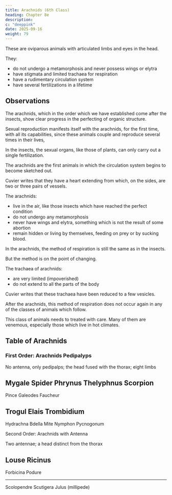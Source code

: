 ```yaml
---
title: Arachnids (6th Class)
heading: Chapter 8e
description:
c: "deeppink"
date: 2025-09-16
weight: 79
---
```

 
These are oviparous animals with articulated limbs and eyes in the head.

They:
- do not undergo a metamorphosis and never possess wings or elytra
- have stigmata and limited trachaea for respiration
- have a rudimentary circulation system
- have several fertilizations in a lifetime


## Observations

The arachnids, which in the order which we have established come after the insects, show clear progress in the perfecting of organic structure.

Sexual reproduction manifests itself with the arachnids, for the first time, with all its capabilities, since these animals couple and reproduce several times in their lives, 

In the insects, the sexual organs, like those of plants, can only carry out a single fertilization. 

The arachnids are the first animals in which the circulation system begins to become sketched out. 

Cuvier writes that they have a heart extending from which, on the sides, are two or three pairs of vessels.

The arachnids:
- live in the air, like those insects which have reached the perfect condition
- do not undergo any metamorphosis
- never have wings and elytra, something which is not the result of some abortion
- remain hidden or living by themselves, feeding on prey or by sucking blood.

In the arachnids, the method of respiration is still the same as in the insects.

But the method is on the point of changing. 

The trachaea of arachnids:
- are very limited (impoverished) 
- do not extend to all the parts of the body

Cuvier writes that these trachaea have been reduced to a few vesicles.

After the arachnids, this method of respiration does not occur again in any of the classes of animals which follow.

This class of animals needs to treated with care. Many of them are venemous, especially those which live in hot climates.


## Table of Arachnids


### First Order: Arachnids Pedipalyps

No antenna, only pedipalps; the head fused with the thorax; eight limbs

Mygale
Spider
Phrynus
Thelyphnus
Scorpion
-----
Pince
Galeodes
Faucheur

Trogul
Elais
Trombidium
-----
Hydrachna
Bdella
Mite
Nymphon
Pycnogonum

Second Order: Arachnids with Antenna

Two antennae; a head distinct from the thorax

Louse
Ricinus
-----
Forbicina
Podure

-----
Scolopendre
Scutigera
Julus (millipede)

